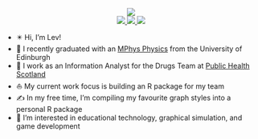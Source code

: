 <p align="center">

<a href="https://lwilko.github.io/">
    <img src="https://img.shields.io/badge/Website-lwilko.github.io-blue?style=for-the-badge">
</a> 

<br>

<a href="https://www.linkedin.com/in/l-wilko/">
    <img src="https://img.shields.io/badge/linkedin-%230077B5.svg?style=for-the-badge&logo=linkedin&logoColor=white">
</a>
<a href="https://www.twitter.com/wilkotweets">
    <img src="https://img.shields.io/badge/Twitter-%231DA1F2.svg?style=for-the-badge&logo=Twitter&logoColor=white">
</a>
<a href="https://lwilko.github.io/files/Levin%20Wilkinson%20CV.pdf">
    <img src="https://img.shields.io/badge/CV-%23585454.svg?style=for-the-badge&logo=adobe&logoColor=white">
</a>

</p>

- ✴️ Hi, I’m Lev!
- 📙 I recently graduated with an [MPhys Physics](https://github.com/lwilko/mphys) from the University of Edinburgh
- 🍊 I work as an Information Analyst for the Drugs Team at [Public Health Scotland](https://github.com/PublicHealthScotland)
- ⛵ My current work focus is building an R package for my team
- ✍️ In my free time, I’m compiling my favourite graph styles into a personal R package
- 🧡 I’m interested in educational technology, graphical simulation, and game development
